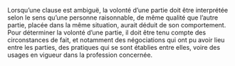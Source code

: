 Lorsqu’une clause est ambiguë, la volonté d’une partie doit être interprétée selon le
sens qu’une personne raisonnable, de même qualité que l’autre partie, placée dans la même
situation, aurait déduit de son comportement.
Pour déterminer la volonté d’une partie, il doit être tenu compte des circonstances de fait, et
notamment des négociations qui ont pu avoir lieu entre les parties, des pratiques qui se sont
établies entre elles, voire des usages en vigueur dans la profession concernée.